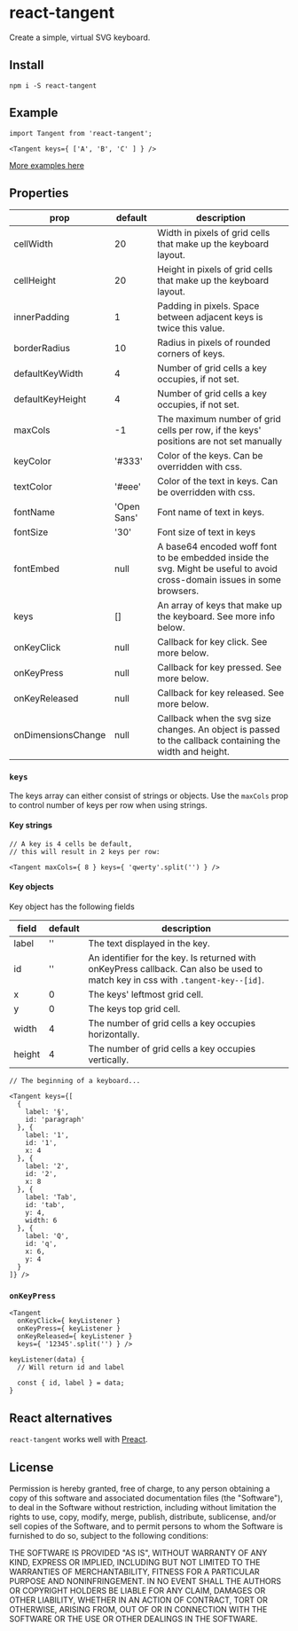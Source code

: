 # react-tangent

Create a simple, virtual SVG keyboard.

## Install

```
npm i -S react-tangent
```

## Example

```
import Tangent from 'react-tangent';

<Tangent keys={ ['A', 'B', 'C' ] } />
```

[More examples here](https://thejsn.github.io/react-tangent/)

## Properties

| prop | default | description |
| --- | --- | --- |
| cellWidth 		| 20			| Width in pixels of grid cells that make up the keyboard layout. |
| cellHeight 		| 20			| Height in pixels of grid cells that make up the keyboard layout. |
| innerPadding 		| 1				| Padding in pixels. Space between adjacent keys is twice this value. |
| borderRadius 		| 10			| Radius in pixels of rounded corners of keys. |
| defaultKeyWidth 	| 4				| Number of grid cells a key occupies, if not set. |
| defaultKeyHeight 	| 4				| Number of grid cells a key occupies, if not set. |
| maxCols 			| -1			| The maximum number of grid cells per row, if the keys' positions are not set manually |
| keyColor 			| '#333'		| Color of the keys. Can be overridden with css. |
| textColor 		| '#eee'		| Color of the text in keys. Can be overridden with css. |
| fontName 			| 'Open Sans'	| Font name of text in keys. |
| fontSize 			| '30'			| Font size of text in keys |
| fontEmbed 		| null			| A base64 encoded woff font to be embedded inside the svg. Might be useful to avoid cross-domain issues in some browsers. |
| keys 				| []			| An array of keys that make up the keyboard. See more info below. |
| onKeyClick 		| null		| Callback for key click. See more below. |
| onKeyPress 		| null		| Callback for key pressed. See more below. |
| onKeyReleased | null		| Callback for key released. See more below. |
| onDimensionsChange 		| null		| Callback when the svg size changes. An object is passed to the callback containing the width and height. |


### `keys`

The keys array can either consist of strings or objects.
Use the `maxCols` prop to control number of keys per row when using strings.

#### Key strings

```
// A key is 4 cells be default, 
// this will result in 2 keys per row:

<Tangent maxCols={ 8 } keys={ 'qwerty'.split('') } />
```

#### Key objects

Key object has the following fields

| field | default | description |
| --- | --- | --- |
| label | ''			| The text displayed in the key. |
| id 	| ''			| An identifier for the key. Is returned with onKeyPress callback. Can also be used to match key in css with `.tangent-key--[id]`. |
| x			| 0 | The keys' leftmost grid cell. |
| y			| 0 | The keys top grid cell. |
| width		| 4 | The number of grid cells a key occupies horizontally. |
| height	| 4 | The number of grid cells a key occupies vertically. |


```
// The beginning of a keyboard...

<Tangent keys={[
  {
    label: '§',
    id: 'paragraph'
  }, {
    label: '1',
    id: '1',
    x: 4
  }, {
    label: '2',
    id: '2',
    x: 8
  }, {
    label: 'Tab',
    id: 'tab',
    y: 4,
    width: 6
  }, {
    label: 'Q',
    id: 'q',
    x: 6,
    y: 4
  }
]} />
```

### `onKeyPress`

```
<Tangent 
  onKeyClick={ keyListener }
  onKeyPress={ keyListener }
  onKeyReleased={ keyListener }
  keys={ '12345'.split('') } />
```

```
keyListener(data) {
  // Will return id and label
  
  const { id, label } = data;
}
```

## React alternatives

`react-tangent` works well with [Preact](https://github.com/developit/preact).


## License

Permission is hereby granted, free of charge, to any person obtaining a copy
of this software and associated documentation files (the "Software"), to deal
in the Software without restriction, including without limitation the rights
to use, copy, modify, merge, publish, distribute, sublicense, and/or sell
copies of the Software, and to permit persons to whom the Software is
furnished to do so, subject to the following conditions:

THE SOFTWARE IS PROVIDED "AS IS", WITHOUT WARRANTY OF ANY KIND, EXPRESS OR
IMPLIED, INCLUDING BUT NOT LIMITED TO THE WARRANTIES OF MERCHANTABILITY,
FITNESS FOR A PARTICULAR PURPOSE AND NONINFRINGEMENT. IN NO EVENT SHALL THE
AUTHORS OR COPYRIGHT HOLDERS BE LIABLE FOR ANY CLAIM, DAMAGES OR OTHER
LIABILITY, WHETHER IN AN ACTION OF CONTRACT, TORT OR OTHERWISE, ARISING FROM,
OUT OF OR IN CONNECTION WITH THE SOFTWARE OR THE USE OR OTHER DEALINGS IN THE
SOFTWARE.